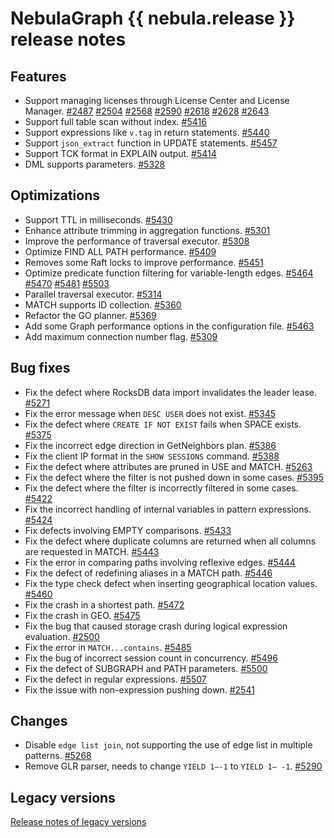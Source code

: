 # NebulaGraph {{ nebula.release }} release notes

## Features

- Support managing licenses through License Center and License Manager. [#2487](https://github.com/vesoft-inc/nebula-ent/pull/2487) [#2504](https://github.com/vesoft-inc/nebula-ent/pull/2504) [#2568](https://github.com/vesoft-inc/nebula-ent/pull/2568) [#2590](https://github.com/vesoft-inc/nebula-ent/pull/2590) [#2618](https://github.com/vesoft-inc/nebula-ent/pull/2618) [#2628](https://github.com/vesoft-inc/nebula-ent/pull/2628) [#2643](https://github.com/vesoft-inc/nebula-ent/pull/2643) 
- Support full table scan without index. [#5416](https://github.com/vesoft-inc/nebula/pull/5416)
- Support expressions like `v.tag` in return statements. [#5440](https://github.com/vesoft-inc/nebula/pull/5440)
- Support `json_extract` function in UPDATE statements. [#5457](https://github.com/vesoft-inc/nebula/pull/5457)
- Support TCK format in EXPLAIN output. [#5414](https://github.com/vesoft-inc/nebula/pull/5414)
- DML supports parameters. [#5328](https://github.com/vesoft-inc/nebula/pull/5328)

## Optimizations

- Support TTL in milliseconds. [#5430](https://github.com/vesoft-inc/nebula/pull/5430)
- Enhance attribute trimming in aggregation functions. [#5301](https://github.com/vesoft-inc/nebula/pull/5301)
- Improve the performance of traversal executor. [#5308](https://github.com/vesoft-inc/nebula/pull/5308)
- Optimize FIND ALL PATH performance. [#5409](https://github.com/vesoft-inc/nebula/pull/5409)
- Removes some Raft locks to improve performance. [#5451](https://github.com/vesoft-inc/nebula/pull/5451)
- Optimize predicate function filtering for variable-length edges. [#5464](https://github.com/vesoft-inc/nebula/pull/5464) [#5470](https://github.com/vesoft-inc/nebula/pull/5470) [#5481](https://github.com/vesoft-inc/nebula/pull/5481) [#5503](https://github.com/vesoft-inc/nebula/pull/5503)
- Parallel traversal executor. [#5314](https://github.com/vesoft-inc/nebula/pull/5314)
- MATCH supports ID collection. [#5360](https://github.com/vesoft-inc/nebula/pull/5360)
- Refactor the GO planner. [#5369](https://github.com/vesoft-inc/nebula/pull/5369)
- Add some Graph performance options in the configuration file. [#5463](https://github.com/vesoft-inc/nebula/pull/5463)
- Add maximum connection number flag. [#5309](https://github.com/vesoft-inc/nebula/pull/5309)    

## Bug fixes

- Fix the defect where RocksDB data import invalidates the leader lease.  [#5271](https://github.com/vesoft-inc/nebula/pull/5271)
- Fix the error message when `DESC USER` does not exist. [#5345](https://github.com/vesoft-inc/nebula/pull/5345)
- Fix the defect where `CREATE IF NOT EXIST` fails when SPACE exists.  [#5375](https://github.com/vesoft-inc/nebula/pull/5375)
- Fix the incorrect edge direction in GetNeighbors plan. [#5386](https://github.com/vesoft-inc/nebula/pull/5386)
- Fix the client IP format in the `SHOW SESSIONS` command. [#5388](https://github.com/vesoft-inc/nebula/pull/5388)
- Fix the defect where attributes are pruned in USE and MATCH. [#5263](https://github.com/vesoft-inc/nebula/issues/5263)
- Fix the defect where the filter is not pushed down in some cases. [#5395](https://github.com/vesoft-inc/nebula/pull/5395)
- Fix the defect where the filter is incorrectly filtered in some cases. [#5422](https://github.com/vesoft-inc/nebula/pull/5422)
- Fix the incorrect handling of internal variables in pattern expressions. [#5424](https://github.com/vesoft-inc/nebula/pull/5424)
- Fix defects involving EMPTY comparisons. [#5433](https://github.com/vesoft-inc/nebula/pull/5433)
- Fix the defect where duplicate columns are returned when all columns are requested in MATCH. [#5443](https://github.com/vesoft-inc/nebula/pull/5443)
- Fix the error in comparing paths involving reflexive edges. [#5444](https://github.com/vesoft-inc/nebula/pull/5444)
- Fix the defect of redefining aliases in a MATCH path. [#5446](https://github.com/vesoft-inc/nebula/pull/5446)
- Fix the type check defect when inserting geographical location values. [#5460](https://github.com/vesoft-inc/nebula/pull/5460)
- Fix the crash in a shortest path. [#5472](https://github.com/vesoft-inc/nebula/pull/5472)
- Fix the crash in GEO. [#5475](https://github.com/vesoft-inc/nebula/pull/5475)
- Fix the bug that caused storage crash during logical expression evaluation. [#2500](https://github.com/vesoft-inc/nebula-ent/pull/2500)
- Fix the error in `MATCH...contains`. [#5485](https://github.com/vesoft-inc/nebula/pull/5485)
- Fix the bug of incorrect session count in concurrency. [#5496](https://github.com/vesoft-inc/nebula/pull/5496)
- Fix the defect of SUBGRAPH and PATH parameters. [#5500](https://github.com/vesoft-inc/nebula/pull/5500)
- Fix the defect in regular expressions. [#5507](https://github.com/vesoft-inc/nebula/pull/5507)  
- Fix the issue with non-expression pushing down. [#2541](https://github.com/vesoft-inc/nebula-ent/pull/2541)


## Changes

- Disable `edge list join`, not supporting the use of edge list in multiple patterns. [#5268](https://github.com/vesoft-inc/nebula/pull/5268)
- Remove GLR parser, needs to change `YIELD 1–-1` to `YIELD 1– -1`. [#5290](https://github.com/vesoft-inc/nebula/pull/5290)

## Legacy versions

[Release notes of legacy versions](https://www.nebula-graph.io/tags/release-notes)
